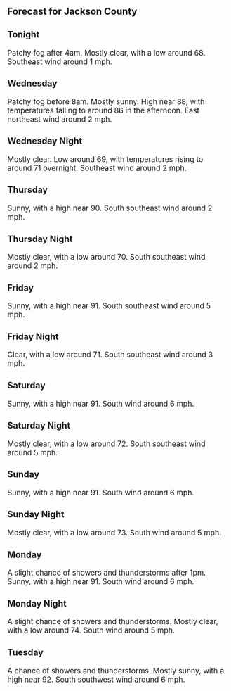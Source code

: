 <div>
   <h2>Forecast for Jackson County</h2>
   <p>
      <div style="font-size:120%">
         <h3>Tonight</h3>Patchy fog after 4am. Mostly clear, with a low around 68. Southeast wind around 1 mph.<br></div>
   </p>
   <p>
      <div style="font-size:120%">
         <h3>Wednesday</h3>Patchy fog before 8am. Mostly sunny. High near 88, with temperatures falling to around 86 in the afternoon. East northeast
         wind around 2 mph.<br></div>
   </p>
   <p>
      <div style="font-size:120%">
         <h3>Wednesday Night</h3>Mostly clear. Low around 69, with temperatures rising to around 71 overnight. Southeast wind around 2 mph.<br></div>
   </p>
   <p>
      <div style="font-size:120%">
         <h3>Thursday</h3>Sunny, with a high near 90. South southeast wind around 2 mph.<br></div>
   </p>
   <p>
      <div style="font-size:120%">
         <h3>Thursday Night</h3>Mostly clear, with a low around 70. South southeast wind around 2 mph.<br></div>
   </p>
   <p>
      <div style="font-size:120%">
         <h3>Friday</h3>Sunny, with a high near 91. South southeast wind around 5 mph.<br></div>
   </p>
   <p>
      <div style="font-size:120%">
         <h3>Friday Night</h3>Clear, with a low around 71. South southeast wind around 3 mph.<br></div>
   </p>
   <p>
      <div style="font-size:120%">
         <h3>Saturday</h3>Sunny, with a high near 91. South wind around 6 mph.<br></div>
   </p>
   <p>
      <div style="font-size:120%">
         <h3>Saturday Night</h3>Mostly clear, with a low around 72. South southeast wind around 5 mph.<br></div>
   </p>
   <p>
      <div style="font-size:120%">
         <h3>Sunday</h3>Sunny, with a high near 91. South wind around 6 mph.<br></div>
   </p>
   <p>
      <div style="font-size:120%">
         <h3>Sunday Night</h3>Mostly clear, with a low around 73. South wind around 5 mph.<br></div>
   </p>
   <p>
      <div style="font-size:120%">
         <h3>Monday</h3>A slight chance of showers and thunderstorms after 1pm. Sunny, with a high near 91. South wind around 6 mph.<br></div>
   </p>
   <p>
      <div style="font-size:120%">
         <h3>Monday Night</h3>A slight chance of showers and thunderstorms. Mostly clear, with a low around 74. South wind around 5 mph.<br></div>
   </p>
   <p>
      <div style="font-size:120%">
         <h3>Tuesday</h3>A chance of showers and thunderstorms. Mostly sunny, with a high near 92. South southwest wind around 6 mph.<br></div>
   </p>
</div>